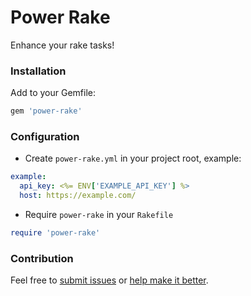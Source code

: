 # Power Rake

Enhance your rake tasks!


### Installation 

Add to your Gemfile:

```ruby
gem 'power-rake'
```


### Configuration

- Create `power-rake.yml` in your project root, example:

```yaml
example:
  api_key: <%= ENV['EXAMPLE_API_KEY'] %>
  host: https://example.com/
```

- Require `power-rake` in your `Rakefile`

```ruby
require 'power-rake'
```


### Contribution

Feel free to [submit issues](https://github.com/ryaan-anthony/power-rake/issues) or [help make it better](https://github.com/ryaan-anthony/power-rake/pulls). 